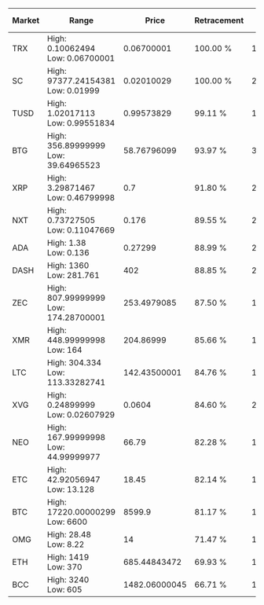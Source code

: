 | Market | Range | Price| Retracement | Doubles to 50% |
| --- | --- | --- | --- | --- |
| TRX | High: 0.10062494<br />Low: 0.06700001 | 0.06700001 | 100.00 % | 1.25 |
| SC | High: 97377.24154381<br />Low: 0.01999 | 0.02010029 | 100.00 % | 2,422,284.99 |
| TUSD | High: 1.02017113<br />Low: 0.99551834 | 0.99573829 | 99.11 % | 1.01 |
| BTG | High: 356.89999999<br />Low: 39.64965523 | 58.76796099 | 93.97 % | 3.37 |
| XRP | High: 3.29871467<br />Low: 0.46799998 | 0.7 | 91.80 % | 2.69 |
| NXT | High: 0.73727505<br />Low: 0.11047669 | 0.176 | 89.55 % | 2.41 |
| ADA | High: 1.38<br />Low: 0.136 | 0.27299 | 88.99 % | 2.78 |
| DASH | High: 1360<br />Low: 281.761 | 402 | 88.85 % | 2.04 |
| ZEC | High: 807.99999999<br />Low: 174.28700001 | 253.4979085 | 87.50 % | 1.94 |
| XMR | High: 448.99999998<br />Low: 164 | 204.86999 | 85.66 % | 1.50 |
| LTC | High: 304.334<br />Low: 113.33282741 | 142.43500001 | 84.76 % | 1.47 |
| XVG | High: 0.24899999<br />Low: 0.02607929 | 0.0604 | 84.60 % | 2.28 |
| NEO | High: 167.99999998<br />Low: 44.99999977 | 66.79 | 82.28 % | 1.59 |
| ETC | High: 42.92056947<br />Low: 13.128 | 18.45 | 82.14 % | 1.52 |
| BTC | High: 17220.00000299<br />Low: 6600 | 8599.9 | 81.17 % | 1.38 |
| OMG | High: 28.48<br />Low: 8.22 | 14 | 71.47 % | 1.31 |
| ETH | High: 1419<br />Low: 370 | 685.44843472 | 69.93 % | 1.30 |
| BCC | High: 3240<br />Low: 605 | 1482.06000045 | 66.71 % | 1.30 |
